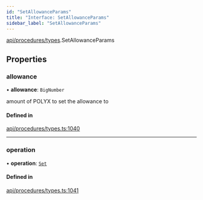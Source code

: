 ```yaml
---
id: "SetAllowanceParams"
title: "Interface: SetAllowanceParams"
sidebar_label: "SetAllowanceParams"
---
```


[api/procedures/types](../../../../../modules/API/Procedures/Types/Types.md).SetAllowanceParams

## Properties

### allowance

• **allowance**: `BigNumber`

amount of POLYX to set the allowance to

#### Defined in

[api/procedures/types.ts:1040](https://github.com/PolymeshAssociation/polymesh-sdk/blob/968f8d70c/src/api/procedures/types.ts#L1040)

___

### operation

• **operation**: [`Set`](../../../../../enums/API/Procedures/Types/AllowanceOperation/AllowanceOperation.md#set)

#### Defined in

[api/procedures/types.ts:1041](https://github.com/PolymeshAssociation/polymesh-sdk/blob/968f8d70c/src/api/procedures/types.ts#L1041)
